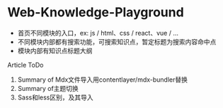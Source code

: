 # Web-Knowledge-Playground
- 首页不同模块的入口，ex: js / html、css / react、vue / ...
- 不同模块内部都有搜索功能，可搜索知识点，暂定标题为搜索内容命中点
- 模块内部有知识点标题大纲

Article ToDo
1. Summary of Mdx文件导入用contentlayer/mdx-bundler替换
2. Summary of主题切换
3. Sass和less区别，及其导入